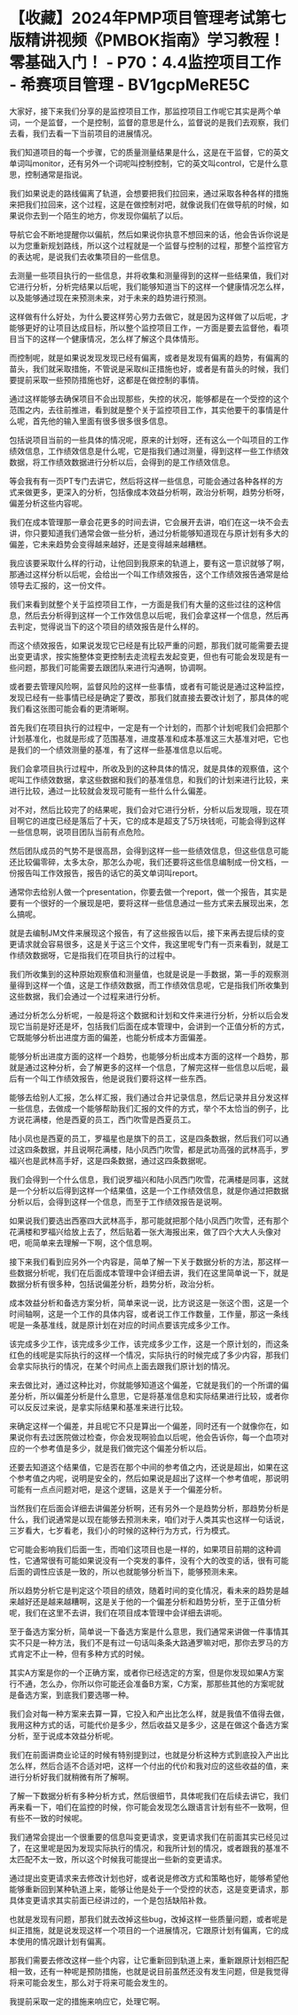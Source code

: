 # 【收藏】2024年PMP项目管理考试第七版精讲视频《PMBOK指南》学习教程！零基础入门！ - P70：4.4监控项目工作 - 希赛项目管理 - BV1gcpMeRE5C

大家好，接下来我们分享的是监控项目工作，那监控项目工作呢它其实是两个单词，一个是监督，一个是控制，监督的意思是什么，监督说的是我们去观察，我们去看，我们去看一下当前项目的进展情况。

我们知道项目的每一个步骤，它的质量测量结果是什么，这是在干监督，它的英文单词叫monitor，还有另外一个词呢叫控制控制，它的英文叫control，它是什么意思，控制通常是指说。

我们如果说走的路线偏离了轨道，会想要把我们拉回来，通过采取各种各样的措施来把我们拉回来，这个过程，这是在做控制对吧，就像说我们在做导航的时候，如果说你去到一个陌生的地方，你发现你偏航了以后。

导航它会不断地提醒你以偏航，然后如果说你执意不想回来的话，他会告诉你说是以为您重新规划路线，所以这个过程就是一个监督与控制的过程，那整个监控官方的表达呢，是说我们去收集项目的一些信息。

去测量一些项目执行的一些信息，并将收集和测量得到的这样一些结果值，我们对它进行分析，分析完结果以后呢，我们能够知道当下的这样一个健康情况怎么样，以及能够通过现在来预测未来，对于未来的趋势进行预测。

这样做有什么好处，为什么要这样劳心劳力去做它，就是因为这样做了以后呢，才能够更好的让项目达成目标，所以整个监控项目工作，一方面是要去监督他，看项目当下的这样一个健康情况，怎么样了解这个具体情形。

而控制呢，就是如果说发现发现已经有偏离，或者是发现有偏离的趋势，有偏离的苗头，我们就采取措施，不管说是采取纠正措施也好，或者是有苗头的时候，我们要提前采取一些预防措施也好，这都是在做控制的事情。

通过这样能够去确保项目不会出现那些，失控的状况，能够都是在一个受控的这个范围之内，去往前推进，看到就是整个关于监控项目工作，其实他要干的事情是什么呢，首先他的输入里面有很多很多很多信息。

包括说项目当前的一些具体的情况呢，原来的计划呀，还有这么一个叫项目的工作绩效信息，工作绩效信息是什么呢，它是指我们通过测量，得到这样一些工作绩效数据，将工作绩效数据进行分析以后，会得到的是工作绩效信息。

等会我有有一页PT专门去讲它，然后将这样一些信息，可能会通过各种各样的方式来做更多，更深入的分析，包括像成本效益分析啊，政治分析啊，趋势分析呀，偏差分析这些内容呢。

我们在成本管理那一章会花更多的时间去讲，它会展开去讲，咱们在这一块不会去讲，你只要知道我们通常会做一些分析，通过分析能够知道现在与原计划有多大的偏差，它未来趋势会变得越来越好，还是变得越来越糟糕。

我应该要采取什么样的行动，让他回到我原来的轨道上，要有这一意识就够了啊，那通过这样分析以后呢，会给出一个叫工作绩效报告，这个工作绩效报告通常是给领导去汇报的，这一份文件。

我们来看到就整个关于监控项目工作，一方面是我们有大量的这些过往的这种信息，然后去分析得到这样一个工作效信息以后呢，我们会拿这样一个信息，然后再去判定，觉得说当下的这个项目的绩效报告是什么样的。

而这个绩效报告，如果说发现它已经是有比较严重的问题，那我们就可能需要去提出变更请求，按实施整体变更控制去走流程去发起变更，但也有可能会发现是有一些问题，那我们可能需要去跟团队来进行沟通啊，协调啊。

或者要去管理风险啊，监督风险的这样一些事情，或者有可能说是通过这种监控，发现已经有一些事情已经是确定了要改，那我们就直接去要改计划了，那具体的呢我们看这张图可能会看的更清晰啊。

首先我们在项目执行的过程中，一定是有一个计划的，而那个计划呢我们会把那个计划基准化，也就是形成了范围基准，进度基准和成本基准这三大基准对吧，它也是我们的一个绩效测量的基准，有了这样一些基准信息以后呢。

我们会拿项目执行过程中，所收及到的这种具体的情况，就是具体的观察值，这个呢叫工作绩效数据，拿这些数据和我们的基准信息，和我们的计划来进行比较，来进行比较，通过一比较就会发现可能有一些什么什么偏差。

对不对，然后比较完了的结果呢，我们会对它进行分析，分析以后发现哦，现在项目啊它的进度已经是落后了十天，它的成本是超支了5万块钱呃，可能会得到这样一些信息啊，说项目团队当前有点危险。

然后团队成员的气势不是很高昂，会得到这样一些一些绩效信息，但这些信息可能还比较偏零碎，太多太杂，那怎么办呢，我们还要将这些信息编制成一份文档，一份报告叫工作效报告，报告的话它的英文单词叫report。

通常你去给别人做一个presentation，你要去做一个report，做一个报告，其实是要有一个很好的一个展现是吧，要将这样一些信息通过一些方式来去展现出来，怎么搞呢。

就是去编制JM文件来展现这个报告，有了这些报告以后，接下来再去提后续的变更请求就会容易很多，这是关于这三个文件，我这里呢专门有一页来看到，就是工作绩效数据呀，它是指我们在项目执行的过程中。

我们所收集到的这种原始观察值和测量值，也就是说是一手数据，第一手的观察测量得到这样一个值，这是工作绩效数据，而工作绩效信息呢，它是指我们所收集到这些数据，我们会通过一个过程来进行分析。

通过分析怎么分析呢，一般是将这个数据和计划和文件来进行分析，分析以后会发现它当前是好还是坏，包括我们后面在成本管理中，会讲到一个正值分析的方式，它既能够分析出进度方面的偏差，也能分析成本方面偏差。

能够分析出进度方面的这样一个趋势，也能够分析出成本方面的这样一个趋势，那就是通过这种分析，会了解更多的这样一个信息，了解完这样一些信息以后呢，最后有一个叫工作绩效报告，他是说我们要将这样一些东西。

能够去给别人汇报，怎么样汇报，我们通过合并记录信息，然后记录并且分发这样一些信息，去做成一个能够帮助我们汇报的文件的方式，举个不太恰当的例子，比方说花满楼，他是西夏的员工，西门吹雪是西夏员工。

陆小凤也是西夏的员工，罗福星也是旗下的员工，这是四条数据，然后我们可以通过这四条数据，并且说啊花满楼，陆小凤西门吹雪，都是武功高强的武林高手，罗福兴也是武林高手好，这是四条数据，通过这四条数据呢。

我们会得到一个什么信息，我们说罗福兴和陆小凤西门吹雪，花满楼是同事，这就是一个分析以后得到这样一个结果值，这是一个工作绩效信息，就是你通过把数据分析以后，会得到这样一个信息，而至于工作绩效报告是说啊。

如果说我们要选出西塞四大武林高手，那可能就把那个陆小凤西门吹雪，还有那个花满楼和罗福兴给放上去了，然后贴着一张大海报出来，做了四个大大人头像对吧，呃简单来去理解一下啊，这个信息啊。

接下来我们看到应另外一个内容是，简单了解一下关于数据分析的方法，那这样一些数据分析呢，我们在后面成本管理中会详细去讲，我们在这里简单说一下，就是数据分析有很多种，包括说偏差分析，趋势分析，政治分析。

成本效益分析和备选方案分析，简单来说一说，比方说这是一张这个图，这是一个时间轴啊，这是一个工作的具体内容，或者说工作工作数量，工作量，那这一条线呢是一条基准线，就是原计划在对应的时间点要该完成多少工作。

该完成多少工作，该完成多少工作，该完成多少工作，这是一个原计划的，而这条红色的线呢是实际执行的这样一个情况，实际执行的时候完成了多少内容，那我们会拿实际执行的情况，在某个时间点上面去跟我们原计划的情况。

来去做比对，通过这种比对，你就能够知道这个偏差，它就是我们的一个所谓的偏差分析，所以偏差分析是什么意思，它是将基准信息和实际结果进行比较，或者你可以反反过来说，是拿实际结果和基准来进行比较。

来确定这样一个偏差，并且呢它不只是算出一个偏差，同时还有一个就像你在，如果说你有去过医院做过检查，你会发现啊验血以后呢，他会告诉你，每一个血项对应的一个参考值是多少，就是我们做完这个偏差分析以后。

还要去知道这个结果值，它是否在那个中间的参考值之内，还说是超出，如果在这个参考值之内呢，说明是安全的，然后如果说是超出了这样一个参考值呢，那说明可能有一点点问题对吧，是这个逻辑，这是关于一个偏差分析。

当然我们在后面会详细去讲偏差分析啊，还有另外一个是趋势分析，那趋势分析是什么，我们说通常是以现在能够去预测未来，咱们对于人类其实也这样一句话说，三岁看大，七岁看老，我们小的时候的这种行为方式，行为模式。

它可能会影响我们后面一生，而咱们这项目也是一样的，如果项目前期的这种调性，它通常很有可能如果说没有一个突发的事件，没有个大的改变的话，很有可能后面的调性应该是一致的，所以也就能够分析当下，能够预测未来。

所以趋势分析它是判定这个项目的绩效，随着时间的变化情况，看未来的趋势是越来越好还是越来越糟啊，这是关于他的一个偏差分析和趋势分析，至于正值分析呢，我们在这里不去讲，我们在项目成本管理中会详细去讲呃。

至于备选方案分析，简单说一下备选方案是什么意思，我们通常来讲做一件事情其实不只是一种方法，我们不是有过一句话叫条条大路通罗嘛对吧，那你去罗马的方式肯定不止一种，但有多种方式的时候。

其实A方案是你的一个正确方案，或者你已经选定的方案，但是你发现如果A方案行不通，怎么办，你所以你可能还会准备B方案，C方案，那那些其他的方案呢就是备选方案，到底我们要选哪一种。

我们会对每一种方案来去算一算，它投入和产出比怎么样，就是我值不值得去做，我用这种方式的话，可能代价是多少，然后收益又是多少，这是在做这个备选方案分析，至于说成本效益分析呢。

我们在前面讲商业论证的时候有特别提到过，也就是分析这种方式到底投入产出比怎么样，然后合适不合适对吧，这样一个付出的代价和我对应的这些收益的值，来进行分析好我们就稍微有所了解啊。

了解一下数据分析有多种分析方式，然后很细节，具体呢我们在后续去讲它，我们再来看一下，咱们在监控的时候，你可能会发现怎么跟语言计划有些不一致啊，但有些不一致的时候呢。

我们通常会提出一个很重要的信息叫变更请求，变更请求我们在前面其实已经见过了，在这里呢是因为发现实际执行的情况，和我所计划的情况，或者跟我的基准不太匹配不太一致，所以这个时候我可能提出一些新的变更请求。

通过提出变更请求来去修改计划也好，或者说是修改方式和策略也好，能够希望他能够重新回到某种轨道上来，能够让他是处于一个受控的状态，这是变更请求，那具体变更请求其实前面已经讲过的，一个是包括缺陷补救。

也就是发现有问题，那我们就去改掉这些bug，改掉这样一些质量问题，或者呢是纠正措施，就是说发现这样一个项目的一个进展情况，它跟原计划有偏离，它的成本使用的情况跟计划有偏离。

那我们需要去修改这样一些个内容，让它重新回到轨道上来，重新跟原计划相匹配相一致，还有一种呢是预防措施，也就是说目前虽然还没有发生问题，但是我觉得将来可能会发生，那么对于将来可能会发生的。

我提前采取一定的措施来响应它，处理它啊。